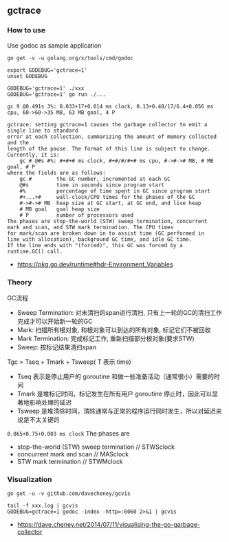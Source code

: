 ## gctrace

### How to use

Use godoc as sample application
```
go get -v -u golang.org/x/tools/cmd/godoc
```

```
export GODEBUG='gctrace=1'
unset GODEBUG
```

```
GODEBUG='gctrace=1' ./xxx
GODEBUG='gctrace=1' go run ./...
```

```
gc 9 @0.491s 3%: 0.033+17+0.014 ms clock, 0.13+0.48/17/6.4+0.056 ms cpu, 60->60->35 MB, 63 MB goal, 4 P
```

```
gctrace: setting gctrace=1 causes the garbage collector to emit a single line to standard
error at each collection, summarizing the amount of memory collected and the
length of the pause. The format of this line is subject to change.
Currently, it is:
	gc # @#s #%: #+#+# ms clock, #+#/#/#+# ms cpu, #->#-># MB, # MB goal, # P
where the fields are as follows:
	gc #        the GC number, incremented at each GC
	@#s         time in seconds since program start
	#%          percentage of time spent in GC since program start
	#+...+#     wall-clock/CPU times for the phases of the GC
	#->#-># MB  heap size at GC start, at GC end, and live heap
	# MB goal   goal heap size
	# P         number of processors used
The phases are stop-the-world (STW) sweep termination, concurrent
mark and scan, and STW mark termination. The CPU times
for mark/scan are broken down in to assist time (GC performed in
line with allocation), background GC time, and idle GC time.
If the line ends with "(forced)", this GC was forced by a
runtime.GC() call.
```

- https://pkg.go.dev/runtime#hdr-Environment_Variables

### Theory

GC流程
- Sweep Termination: 对未清扫的span进行清扫, 只有上一轮的GC的清扫工作完成才可以开始新一轮的GC
- Mark: 扫描所有根对象, 和根对象可以到达的所有对象, 标记它们不被回收
- Mark Termination: 完成标记工作, 重新扫描部分根对象(要求STW)
- Sweep: 按标记结果清扫span

Tgc = Tseq + Tmark + Tsweep( T 表示 time)
- Tseq 表示是停止用户的 goroutine 和做一些准备活动（通常很小）需要的时间
- Tmark 是堆标记时间，标记发生在所有用户 goroutine 停止时，因此可以显著地影响处理的延迟
- Tsweep 是堆清除时间，清除通常与正常的程序运行同时发生，所以对延迟来说是不太关键的

`0.065+0.75+0.003 ms clock` The phases are
- stop-the-world (STW) sweep termination // STWSclock
- concurrent mark and scan // MASclock
- STW mark termination // STWMclock

### Visualization

```
go get -u -v github.com/davecheney/gcvis

tail -f xxx.log | gcvis
GODEBUG=gctrace=1 godoc -index -http=:6060 2>&1 | gcvis
```

- https://dave.cheney.net/2014/07/11/visualising-the-go-garbage-collector
